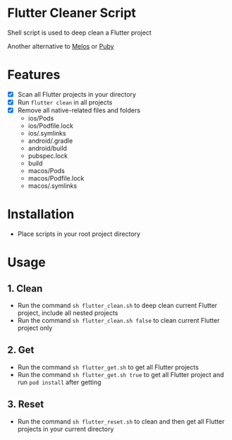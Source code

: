 # Flutter Cleaner Script
Shell script is used to deep clean a Flutter project

Another alternative to [Melos](https://pub.dev/packages/melos) or [Puby](https://pub.dev/packages/puby)

# Features
- [x] Scan all Flutter projects in your directory
- [x] Run `flutter clean` in all projects
- [x] Remove all native-related files and folders
    - ios/Pods
    - ios/Podfile.lock
    - ios/.symlinks
    - android/.gradle
    - android/build
    - pubspec.lock
    - build
    - macos/Pods
    - macos/Podfile.lock
    - macos/.symlinks

# Installation

- Place scripts in your root project directory

# Usage

## 1. Clean
- Run the command `sh flutter_clean.sh` to deep clean current Flutter project, include all nested projects
- Run the command `sh flutter_clean.sh false` to clean current Flutter project only

## 2. Get
- Run the command `sh flutter_get.sh` to get all Flutter projects
- Run the command `sh flutter_get.sh true` to get all Flutter project and run
  `pod install` after getting

## 3. Reset
- Run the command `sh flutter_reset.sh` to clean and then get all Flutter projects in your current directory
